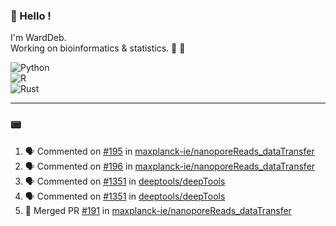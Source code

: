 ### :robot: Hello !

I'm WardDeb.  
Working on bioinformatics & statistics. 🧬 🧪  

![Python](https://img.shields.io/badge/python-3670A0?style=for-the-badge&logo=python&logoColor=ffdd54)  
![R](https://img.shields.io/badge/r-%23276DC3.svg?style=for-the-badge&logo=r&logoColor=white)  
![Rust](https://img.shields.io/badge/rust-%23000000.svg?style=for-the-badge&logo=rust&logoColor=white)  

---

### :pager:

<!--START_SECTION:activity-->
1. 🗣 Commented on [#195](https://github.com/maxplanck-ie/nanoporeReads_dataTransfer/issues/195#issuecomment-2598367993) in [maxplanck-ie/nanoporeReads_dataTransfer](https://github.com/maxplanck-ie/nanoporeReads_dataTransfer)
2. 🗣 Commented on [#196](https://github.com/maxplanck-ie/nanoporeReads_dataTransfer/issues/196#issuecomment-2598366182) in [maxplanck-ie/nanoporeReads_dataTransfer](https://github.com/maxplanck-ie/nanoporeReads_dataTransfer)
3. 🗣 Commented on [#1351](https://github.com/deeptools/deepTools/issues/1351#issuecomment-2597746086) in [deeptools/deepTools](https://github.com/deeptools/deepTools)
4. 🗣 Commented on [#1351](https://github.com/deeptools/deepTools/issues/1351#issuecomment-2589282430) in [deeptools/deepTools](https://github.com/deeptools/deepTools)
5. 🎉 Merged PR [#191](https://github.com/maxplanck-ie/nanoporeReads_dataTransfer/pull/191) in [maxplanck-ie/nanoporeReads_dataTransfer](https://github.com/maxplanck-ie/nanoporeReads_dataTransfer)
<!--END_SECTION:activity-->

